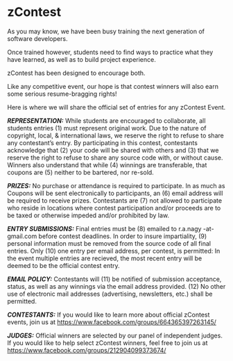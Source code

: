 # zContest
As you may know, we have been busy training the next generation of software developers. 

Once trained however, students need to find ways to practice what they have learned, as well as to build project experience. 

zContest has been designed to encourage both. 

Like any competitive event, our hope is that contest winners will also earn some serious resume-bragging rights! 

Here is where we will share the official set of entries for any zContest Event.

***REPRESENTATION:*** While students are encouraged to collaborate, all students entries (1) must represent original work. Due to the nature of copyright, local, & international laws, we reserve the right to refuse to share any contestant’s entry. By participating in this contest, contestants acknowledge that (2) your code will be shared with others and (3) that we reserve the right to refuse to share any source code with, or without cause. Winners also understand that while (4) winnings are transferable, that coupons are (5) neither to be bartered, nor re-sold.

***PRIZES:*** No purchase or attendance is required to participate. In as much as Coupons will be sent electronically to participants, an (6) email address will be required to receive prizes. Contestants are (7) not allowed to participate who reside in locations where contest participation and/or proceeds are to be taxed or otherwise impeded and/or prohibited by law.

***ENTRY SUBMISSIONS:*** Final entries must be (8) emailed to r.a.nagy -at- gmail.com before contest deadlines. In order to insure impartiality, (9) personal information must be removed from the source code of all final entries. Only (10) one entry per email address, per contest, is permitted: In the event multiple entries are recieved, the most recent entry will be deemed to be the official contest entry.

***EMAIL POLICY:*** Contestants will (11) be notified of submission acceptance, status, as well as any winnings via the email address provided. (12) No other use of electronic mail addresses (advertising, newsletters, etc.) shall be permitted.

***CONTESTANTS:*** If you would like to learn more about official zContest events, join us at https://www.facebook.com/groups/664365397263145/

***JUDGES:*** Official winners are selected by our panel of independent judges. If you would like to help select zContest winners, feel free to join us at https://www.facebook.com/groups/212904099373674/
